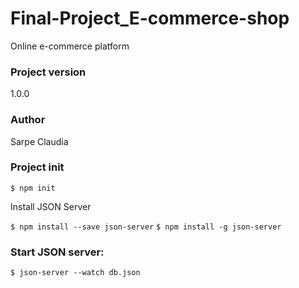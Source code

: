 # Final-Project_E-commerce-shop
Online e-commerce platform
### Project version
1.0.0

### Author
Sarpe Claudia
### Project init
`$ npm init`

Install JSON Server

`$ npm install --save json-server`
`$ npm install -g json-server`

### Start JSON server:
`$ json-server --watch db.json`



